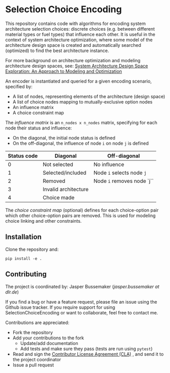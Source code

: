 # Selection Choice Encoding

This repository contains code with algorithms for encoding system architecture selection choices:
discrete choices (e.g. between different material types or fuel types) that influence each other.
It is useful in the context of system architecture optimization, where some model of the architecture design space
is created and automatically searched (optimized) to find the best architecture instance.

For more background on architecture optimization and modeling architecture design spaces, see:
[System Architecture Design Space Exploration: An Approach to Modeling and Optimization](https://www.zenodo.org/record/4672182)

An encoder is instantiated and queried for a given encoding scenario, specified by:
- A list of nodes, representing elements of the architecture (design space)
- A list of choice nodes mapping to mutually-exclusive option nodes
- An influence matrix
- A choice constraint map

The *influence matrix* is an `n_nodes x n_nodes` matrix, specifying for each node their status and influence:
- On the diagonal, the initial node status is defined
- On the off-diagonal, the influence of node `i` on node `j` is defined

| Status code | Diagonal             | Off-diagonal               |
|-------------|----------------------|----------------------------|
| 0           | Not selected         | No influence               |
| 1           | Selected/included    | Node `i` selects node `j`  |
| 2           | Removed              | Node `i` removes node `j`` |
| 3           | Invalid architecture |                            |
| 4           | Choice made          |                            |

The *choice constraint map* (optional) defines for each choice-option pair which other choice-option pairs are removed.
This is used for modeling choice linking and other constraints.

## Installation

Clone the repository and:
```
pip install -e .
```

## Contributing

The project is coordinated by: Jasper Bussemaker (*jasper.bussemaker at dlr.de*)

If you find a bug or have a feature request, please file an issue using the Github issue tracker.
If you require support for using SelectionChoiceEncoding or want to collaborate, feel free to contact me.

Contributions are appreciated:
- Fork the repository
- Add your contributions to the fork
  - Update/add documentation
  - Add tests and make sure they pass (tests are run using `pytest`)
- Read and sign the [Contributor License Agreement (CLA)](SelectionChoiceEncoding%20DLR%20Individual%20Contributor%20License%20Agreement.docx)
  , and send it to the project coordinator
- Issue a pull request
